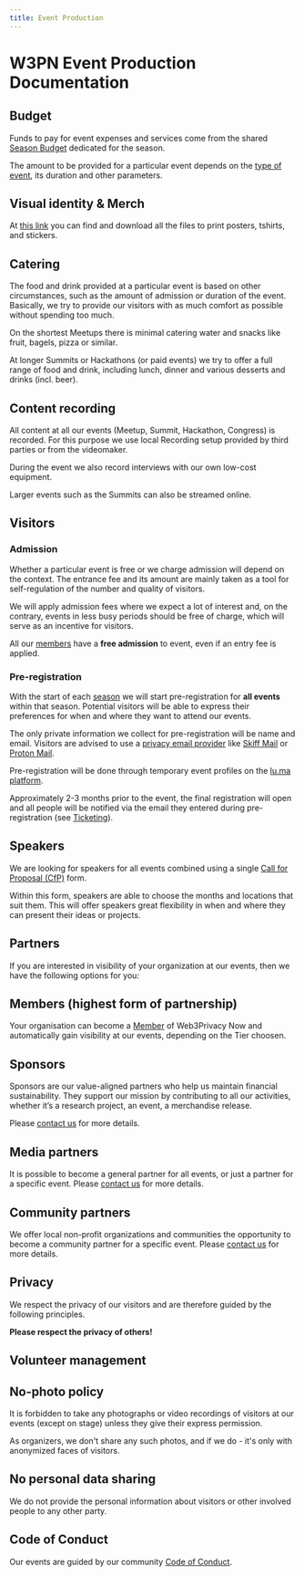 ```yaml
---
title: Event Production
---
```


# W3PN Event Production Documentation

## Budget

Funds to pay for event expenses and services come from the shared [Season Budget](#season-budget) dedicated for the season.

The amount to be provided for a particular event depends on the [type of event](/events/types), its duration and other parameters.

## Visual identity & Merch

At [this link](https://drive.proton.me/urls/VH7K4YNASM#4MiUNarejsUJ) you can find and download all the files to print posters, tshirts, and stickers.

## Catering

The food and drink provided at a particular event is based on other circumstances, such as the amount of admission or duration of the event. Basically, we try to provide our visitors with as much comfort as possible without spending too much.

On the shortest Meetups there is minimal catering water and snacks like fruit, bagels, pizza or similar.

At longer Summits or Hackathons (or paid events) we try to offer a full range of food and drink, including lunch, dinner and various desserts and drinks (incl. beer).

## Content recording

All content at all our events (Meetup, Summit, Hackathon, Congress) is recorded. For this purpose we use local Recording setup provided by third parties or from the videomaker.

During the event we also record interviews with our own low-cost equipment.

Larger events such as the Summits can also be streamed online.

## Visitors

### Admission

Whether a particular event is free or we charge admission will depend on the context. The entrance fee and its amount are mainly taken as a tool for self-regulation of the number and quality of visitors.

We will apply admission fees where we expect a lot of interest and, on the contrary, events in less busy periods should be free of charge, which will serve as an incentive for visitors.

All our [members](/get-involved/personal-benefits) have a **free admission** to event, even if an entry fee is applied.

### Pre-registration

With the start of each [season](#seasons) we will start pre-registration for **all events** within that season. Potential visitors will be able to express their preferences for when and where they want to attend our events.

The only private information we collect for pre-registration will be name and email. Visitors are advised to use a [privacy email provider](https://www.privacytools.io/privacy-email) like [Skiff Mail](https://skiff.com/mail) or [Proton Mail](https://proton.me/mail).

Pre-registration will be done through temporary event profiles on the [lu.ma platform](https://lu.ma/web3privacy).

Approximately 2-3 months prior to the event, the final registration will open and all people will be notified via the email they entered during pre-registration (see [Ticketing](#ticketing)).

## Speakers

We are looking for speakers for all events combined using a single [Call for Proposal (CfP)](/events/cfp) form.

Within this form, speakers are able to choose the months and locations that suit them. This will offer speakers great flexibility in when and where they can present their ideas or projects.

## Partners

If you are interested in visibility of your organization at our events, then we have the following options for you:

## Members (highest form of partnership)

Your organisation can become a [Member](/get-involved/org-benefits) of Web3Privacy Now and automatically gain visibility at our events, depending on the Tier choosen.

## Sponsors

Sponsors are our value-aligned partners who help us maintain financial sustainability. They support our mission by contributing to all our activities, whether it’s a research project, an event, a merchandise release.

Please [contact us](/about-us//contact-us) for more details.

## Media partners

It is possible to become a general partner for all events, or just a partner for a specific event. Please [contact us](/about-us//contact-us) for more details.

## Community partners

We offer local non-profit organizations and communities the opportunity to become a community partner for a specific event. Please [contact us](/about-us/contact-us) for more details.

## Privacy

We respect the privacy of our visitors and are therefore guided by the following principles.

**Please respect the privacy of others!**

## Volunteer management

## No-photo policy

It is forbidden to take any photographs or video recordings of visitors at our events (except on stage) unless they give their express permission.

As organizers, we don't share any such photos, and if we do - it's only with anonymized faces of visitors.

## No personal data sharing

We do not provide the personal information about visitors or other involved people to any other party.

## Code of Conduct

Our events are guided by our community [Code of Conduct](/get-involved/code-of-conduct).
